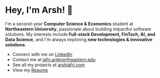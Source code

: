 # Hey, I'm Arsh! 👋

I'm a second-year **Computer Science & Economics** student at **Northeastern University**, passionate about building impactful software solutions. My interests include **Full-stack Development, FinTech, AI, and Data Science**, and I'm always exploring **new technologies & innovative solutions**.

- Connect with me on [LinkedIn](https://www.linkedin.com/in/arsh-jafri/)
- Contact me at [jafri.ar@northeastern.edu](mailto:jafri.ar@northeastern.edu)
- See all my projects at [arshjafri.com](https://arshjafri.com)
- View my [Resume](https://arshjafri.com/resume.pdf)
